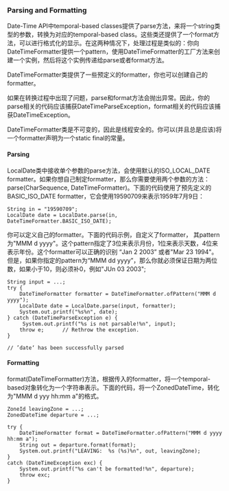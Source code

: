 ### Parsing and Formatting

Date-Time API中temporal-based classes提供了parse方法，来将一个string类型的参数，转换为对应的temporal-based class。这些类还提供了一个format方法，可以进行格式化的显示。在这两种情况下，处理过程是类似的：你向DateTimeFormatter提供一个pattern，使用DateTimeFormatter的工厂方法来创建一个实例，然后将这个实例传递给parse或者format方法。


DateTimeFormatter类提供了一些预定义的formatter，你也可以创建自己的formatter。


如果在转换过程中出现了问题，parse和format方法会抛出异常。因此，你的parse相关的代码应该捕获DateTimeParseException，format相关的代码应该捕获DateTimeException。

DateTimeFormatter类是不可变的，因此是线程安全的。你可以(并且总是应该)将一个formatter声明为一个static final的常量。


#### Parsing

LocalDate类中接收单个参数的parse方法，会使用默认的ISO_LOCAL_DATE formatter。如果你想自己制定formatter，那么你需要使用两个参数的方法：parse(CharSequence, DateTimeFormatter)。下面的代码使用了预先定义的BASIC_ISO_DATE formatter，它会使用19590709来表示1959年7月9日：

```
String in = "19590709";
LocalDate date = LocalDate.parse(in, DateTimeFormatter.BASIC_ISO_DATE);

```


你可以定义自己的formatter。下面的代码示例，自定义了formatter， 其pattern为"MMM d yyyy"。这个pattern指定了3位来表示月份，1位来表示天数，4位来表示年份。这个formatter可以正确的识别 “Jan 2 2003” 或者"Mar 23 1994"。但是，如果你指定的pattern为“MMM dd yyyy”，那么你就必须保证日期为两位数，如果小于10，则必须补0，例如"JUn 03 2003";


```
String input = ...;
try {
	DateTimeFormatter formatter = DateTimeFormatter.ofPattern("MMM d yyyy");
	LocalDate date = LocalDate.parse(input, formatter);
	System.out.printf("%s%n", date);
} catch (DateTimeParseException e) {
	 System.out.printf("%s is not parsable!%n", input);
    throw e;      // Rethrow the exception.
}

// ’date‘ has been successfully parsed

```


#### Formatting


format(DateTimeFormatter)方法，根据传入的formatter，将一个temporal-based对象转化为一个字符串表示。下面的代码，将一个ZonedDateTime，转化为"MMM d yyy hh:mm a"的格式。


```
ZoneId leavingZone = ...;
ZonedDateTime departure = ...;

try {
    DateTimeFormatter format = DateTimeFormatter.ofPattern("MMM d yyyy  hh:mm a");
    String out = departure.format(format);
    System.out.printf("LEAVING:  %s (%s)%n", out, leavingZone);
}
catch (DateTimeException exc) {
    System.out.printf("%s can't be formatted!%n", departure);
    throw exc;
}


```


































